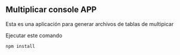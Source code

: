 
## Multiplicar console APP

Esta es una aplicación para generar archivos de tablas
de multipicar

Ejecutar este comando 

```
npm install
```